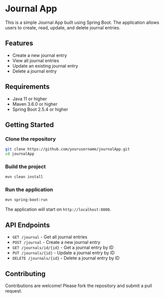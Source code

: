 # Journal App

This is a simple Journal App built using Spring Boot. The application allows users to create, read, update, and delete journal entries.

## Features

- Create a new journal entry
- View all journal entries
- Update an existing journal entry
- Delete a journal entry

## Requirements

- Java 11 or higher
- Maven 3.6.0 or higher
- Spring Boot 2.5.4 or higher

## Getting Started

### Clone the repository

```bash
git clone https://github.com/yourusername/journalApp.git
cd journalApp
```

### Build the project

```bash
mvn clean install
```

### Run the application

```bash
mvn spring-boot:run
```

The application will start on `http://localhost:8080`.

## API Endpoints

- `GET /journal` - Get all journal entries
- `POST /journal` - Create a new journal entry
- `GET /journals/id/{id}` - Get a journal entry by ID
- `PUT /journals/{id}` - Update a journal entry by ID
- `DELETE /journals/{id}` - Delete a journal entry by ID

## Contributing

Contributions are welcome! Please fork the repository and submit a pull request.
